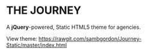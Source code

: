 # THE JOURNEY
A **jQuery**-powered, Static HTML5 theme for agencies.

View theme: https://rawgit.com/sambgordon/Journey-Static/master/index.html
